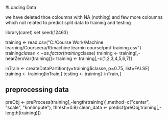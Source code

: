 #Loading Data



we have deleted thoe coloumns with NA (nothing) and few more coloumns which not related to predict
split data to training and testing


 library(caret)
 set.seed(12463)
 
 training <- read.csv("C:/Course Work/Machine learning/Courseera/R/machine learnin course/pml-training.csv")
 training$classe <- as.factor(training$classe)
 training <- training[,-nearZeroVar(training)]> training <- training[,-c(1,2,3,4,5,6,7)]
 
inTrain <- createDataPartition(y=training$classe, p=0.75, list=FALSE)
 training <- training[inTrain,]
 testing <- training[-inTrain,]


## preprocessing data


 preObj <- preProcess(training[,-length(training)],method=c("center", "scale", "knnImpute"), thresh=0.9)
 clean_data <- predict(preObj,training[,-length(training)])
